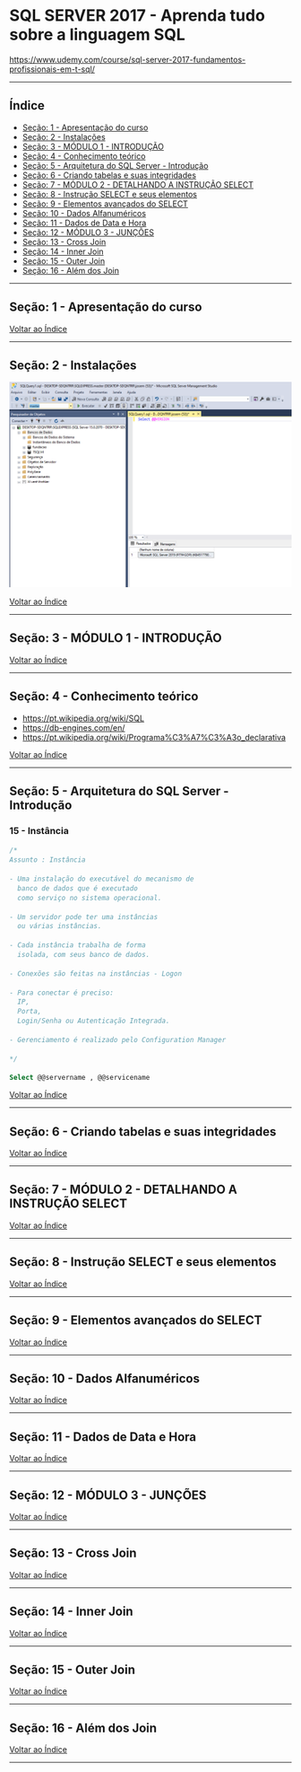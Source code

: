 # SQL SERVER 2017 - Aprenda tudo sobre a linguagem SQL

https://www.udemy.com/course/sql-server-2017-fundamentos-profissionais-em-t-sql/



---

## <a name="indice">Índice</a>

- [Seção: 1 - Apresentação do curso](#parte1)   
- [Seção: 2 - Instalações](#parte2)   
- [Seção: 3 - MÓDULO 1 - INTRODUÇÃO](#parte3)   
- [Seção: 4 - Conhecimento teórico](#parte4)   
- [Seção: 5 - Arquitetura do SQL Server - Introdução](#parte5)   
- [Seção: 6 - Criando tabelas e suas integridades](#parte6)   
- [Seção: 7 - MÓDULO 2 - DETALHANDO A INSTRUÇÃO SELECT](#parte7)   
- [Seção: 8 - Instrução SELECT e seus elementos](#parte8)   
- [Seção: 9 - Elementos avançados do SELECT](#parte9)   
- [Seção: 10 - Dados Alfanuméricos](#parte10)   
- [Seção: 11 - Dados de Data e Hora](#parte11)   
- [Seção: 12 - MÓDULO 3 - JUNÇÕES](#parte12)   
- [Seção: 13 - Cross Join](#parte13)   
- [Seção: 14 - Inner Join](#parte14)   
- [Seção: 15 - Outer Join](#parte15)   
- [Seção: 16 - Além dos Join](#parte16)   



---

## <a name="parte1">Seção: 1 - Apresentação do curso</a>


[Voltar ao Índice](#indice)

---

## <a name="parte2">Seção: 2 - Instalações</a>

![Versão](img/versao_1.png)



[Voltar ao Índice](#indice)

---

## <a name="parte3">Seção: 3 - MÓDULO 1 - INTRODUÇÃO</a>


[Voltar ao Índice](#indice)

---

## <a name="parte4">Seção: 4 - Conhecimento teórico</a>

- https://pt.wikipedia.org/wiki/SQL
- https://db-engines.com/en/
- https://pt.wikipedia.org/wiki/Programa%C3%A7%C3%A3o_declarativa

[Voltar ao Índice](#indice)

---

## <a name="parte5">Seção: 5 - Arquitetura do SQL Server - Introdução</a>

### 15 - Instância

```sql
/*
Assunto : Instância 

- Uma instalação do executável do mecanismo de 
  banco de dados que é executado
  como serviço no sistema operacional.

- Um servidor pode ter uma instâncias 
  ou várias instâncias. 

- Cada instância trabalha de forma 
  isolada, com seus banco de dados. 

- Conexões são feitas na instâncias - Logon 

- Para conectar é preciso: 
  IP, 
  Porta, 
  Login/Senha ou Autenticação Integrada.

- Gerenciamento é realizado pelo Configuration Manager

*/

Select @@servername , @@servicename 
```

[Voltar ao Índice](#indice)

---

## <a name="parte6">Seção: 6 - Criando tabelas e suas integridades</a>


[Voltar ao Índice](#indice)

---

## <a name="parte7">Seção: 7 - MÓDULO 2 - DETALHANDO A INSTRUÇÃO SELECT</a>


[Voltar ao Índice](#indice)

---

## <a name="parte8">Seção: 8 - Instrução SELECT e seus elementos</a>


[Voltar ao Índice](#indice)

---

## <a name="parte9">Seção: 9 - Elementos avançados do SELECT</a>


[Voltar ao Índice](#indice)

---

## <a name="parte10">Seção: 10 - Dados Alfanuméricos</a>


[Voltar ao Índice](#indice)

---

## <a name="parte11">Seção: 11 - Dados de Data e Hora</a>


[Voltar ao Índice](#indice)

---

## <a name="parte12">Seção: 12 - MÓDULO 3 - JUNÇÕES</a>


[Voltar ao Índice](#indice)

---

## <a name="parte13">Seção: 13 - Cross Join</a>


[Voltar ao Índice](#indice)

---

## <a name="parte14">Seção: 14 - Inner Join</a>


[Voltar ao Índice](#indice)

---

## <a name="parte15">Seção: 15 - Outer Join</a>


[Voltar ao Índice](#indice)

---

## <a name="parte16">Seção: 16 - Além dos Join</a>


[Voltar ao Índice](#indice)

---